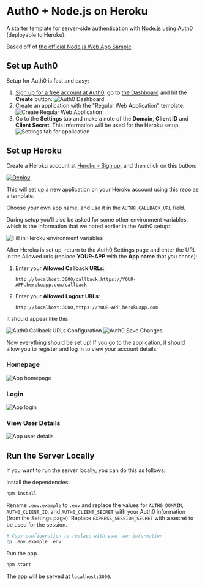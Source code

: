 # Auth0 + Node.js on Heroku

A starter template for server-side authentication with Node.js using Auth0 (deployable to Heroku).

Based off of [the official Node.js Web App Sample](https://github.com/auth0-samples/auth0-nodejs-webapp-sample).

## Set up Auth0

Setup for Auth0 is fast and easy:

1. [Sign up for a free account at Auth0](https://auth0.com/), go to [the Dashboard](https://manage.auth0.com) and hit the **Create** button:
   ![Auth0 Dashboard](.readme/01-auth0.png)
2. Create an application with the "Regular Web Application" template:
   ![Create Regular Web Application](.readme/02-auth0.png)
3. Go to the **Settings** tab and make a note of the **Domain**, **Client ID** and **Client Secret**. This information will be used for the Heroku setup.
   ![Settings tab for application](.readme/03-auth0.png)

## Set up Heroku

Create a Heroku account at [Heroku - Sign up](https://signup.heroku.com/), and then click on this button:

[![Deploy](https://www.herokucdn.com/deploy/button.png)](https://heroku.com/deploy?template=https://github.com/karlhorky/auth0-node-heroku)

This will set up a new application on your Heroku account using this repo as a template.

Choose your own app name, and use it in the `AUTH0_CALLBACK_URL` field.

During setup you'll also be asked for some other environment variables, which is the information that we noted earlier in the Auth0 setup:

![Fill in Heroku environment variables](.readme/04-heroku.png)

After Heroku is set up, return to the Auth0 Settings page and enter the URL in the Allowed urls (replace **YOUR-APP** with the **App name** that you chose):

1. Enter your **Allowed Callback URLs**:
   ```
   http://localhost:3000/callback,https://YOUR-APP.herokuapp.com/callback
   ```
2. Enter your **Allowed Logout URLs**:
   ```
   http://localhost:3000,https://YOUR-APP.herokuapp.com
   ```

It should appear like this:

![Auth0 Callback URLs Configuration](.readme/05-auth0.png)
![Auth0 Save Changes](.readme/06-auth0.png)

Now everything should be set up! If you go to the application, it should allow you to register and log in to view your account details:

### Homepage

![App homepage](.readme/07-app.png)

### Login

![App login](.readme/08-app.png)

### View User Details

![App user details](.readme/09-app.png)

## Run the Server Locally

If you want to run the server locally, you can do this as follows:

Install the dependencies.

```sh
npm install
```

Rename `.env.example` to `.env` and replace the values for `AUTH0_DOMAIN`, `AUTH0_CLIENT_ID`, and `AUTH0_CLIENT_SECRET` with your Auth0 information (from the Settings page). Replace `EXPRESS_SESSION_SECRET` with a secret to be used for the session.

```sh
# Copy configuration to replace with your own information
cp .env.example .env
```

Run the app.

```sh
npm start
```

The app will be served at `localhost:3000`.
